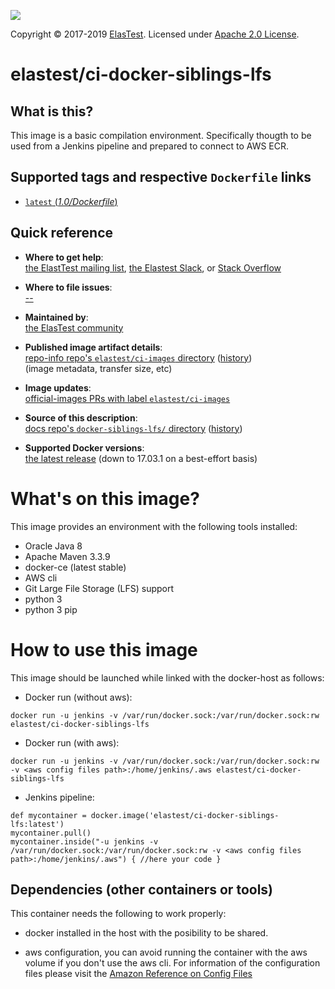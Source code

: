 [![][ElasTest Logo]][ElasTest]

Copyright © 2017-2019 [ElasTest]. Licensed under [Apache 2.0 License].

elastest/ci-docker-siblings-lfs 
==============================

## What is this? 

This image is a basic compilation environment. Specifically thougth to be used from a Jenkins pipeline and prepared to connect to AWS ECR. 

## Supported tags and respective `Dockerfile` links
-	[ `latest` (*1.0/Dockerfile*)](https://github.com/elastest/ci-images/blob/master/docker-siblings-lfs/Dockerfile)

## Quick reference

-	**Where to get help**:  
	[the ElastTest mailing list](), [the Elastest Slack](), or [Stack Overflow]()

-	**Where to file issues**:  
	[--]()

-	**Maintained by**:  
	[the ElasTest community](https://github.com/elastest)

-	**Published image artifact details**:  
	[repo-info repo's `elastest/ci-images` directory](https://github.com/elastest/ci-images/blob/master/<image-name>) ([history](https://github.com/elastest/ci-images/commits/master/<image-name>))  
	(image metadata, transfer size, etc)

-	**Image updates**:  
	[official-images PRs with label `elastest/ci-images`](https://github.com/elastest/ci-images/pulls?q=label%3Alibrary%2Fmysql)  

-	**Source of this description**:  
	[docs repo's `docker-siblings-lfs/` directory](https://github.com/elastest/ci-images/tree/master/docker-siblings-lfs) ([history](https://github.com/elastest/ci-images/commits/master/docker-siblings-lfs))

-	**Supported Docker versions**:  
	[the latest release](https://github.com/docker/docker/releases/latest) (down to 17.03.1 on a best-effort basis)

# What's on this image?

This image provides an environment with the following tools installed:
- Oracle Java 8
- Apache Maven 3.3.9
- docker-ce (latest stable)
- AWS cli 
- Git Large File Storage (LFS) support
- python 3 
- python 3 pip


# How to use this image

This image should be launched while linked with the docker-host as follows:

- Docker run (without aws): 
```
docker run -u jenkins -v /var/run/docker.sock:/var/run/docker.sock:rw elastest/ci-docker-siblings-lfs
```

- Docker run (with aws): 
```
docker run -u jenkins -v /var/run/docker.sock:/var/run/docker.sock:rw -v <aws config files path>:/home/jenkins/.aws elastest/ci-docker-siblings-lfs
```

- Jenkins pipeline: 
```
def mycontainer = docker.image('elastest/ci-docker-siblings-lfs:latest')
mycontainer.pull() 
mycontainer.inside("-u jenkins -v /var/run/docker.sock:/var/run/docker.sock:rw -v <aws config files path>:/home/jenkins/.aws") { //here your code }
```

## Dependencies (other containers or tools)

This container needs the following to work properly:

- docker installed in the host with the posibility to be shared. 

- aws configuration, you can avoid running the container with the aws volume if you don't use the aws cli. For information of the configuration files please visit the [Amazon Reference on Config Files](http://docs.aws.amazon.com/cli/latest/userguide/cli-config-files.html) 



[Apache 2.0 License]: http://www.apache.org/licenses/LICENSE-2.0
[ElasTest]: http://elastest.io/
[ElasTest Logo]: http://elastest.io/images/logos_elastest/elastest-logo-gray-small.png
[ElasTest Twitter]: https://twitter.com/elastestio
[GitHub ElasTest Group]: https://github.com/elastest
